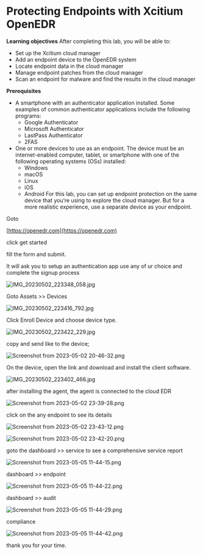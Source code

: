 # Protecting Endpoints with Xcitium OpenEDR

****Learning objectives****
After completing this lab, you will be able to:
- Set up the Xcitium cloud manager
- Add an endpoint device to the OpenEDR system
- Locate endpoint data in the cloud manager
- Manage endpoint patches from the cloud manager
- Scan an endpoint for malware and find the results in the cloud manager

****Prerequisites****
- A smartphone with an authenticator application installed. Some examples of common authenticator applications include the following programs:
    - Google Authenticator
    - Microsoft Authenticator
    - LastPass Authenticator
    - 2FAS
- One or more devices to use as an endpoint. The device must be an internet-enabled computer, tablet, or smartphone with one of the following operating systems (OSs) installed:
    - Windows
    - macOS
    - Linux
    - iOS
    - Android
For this lab, you can set up endpoint protection on the same device that you’re using to explore the cloud manager. But for a more realistic experience, use a separate device as your endpoint.

Goto 

[https://openedr.com](https://openedr.com)

click get started

fill the form and submit. 

It will ask you to setup an authentication app use any of ur choice and complete the signup process

![IMG_20230502_223348_058.jpg](Protecting%20Endpoints%20with%20Xcitium%20OpenEDR%203b25236d4c994084a61f3744cebb3fb6/IMG_20230502_223348_058.jpg)

Goto Assets >> Devices

![IMG_20230502_223416_792.jpg](Protecting%20Endpoints%20with%20Xcitium%20OpenEDR%203b25236d4c994084a61f3744cebb3fb6/IMG_20230502_223416_792.jpg)

Click Enroll Device and choose device type.

![IMG_20230502_223422_229.jpg](Protecting%20Endpoints%20with%20Xcitium%20OpenEDR%203b25236d4c994084a61f3744cebb3fb6/IMG_20230502_223422_229.jpg)

copy and send like to the device;

![Screenshot from 2023-05-02 20-46-32.png](Protecting%20Endpoints%20with%20Xcitium%20OpenEDR%203b25236d4c994084a61f3744cebb3fb6/Screenshot_from_2023-05-02_20-46-32.png)

On the device, open the link and download and install the client software.

![IMG_20230502_223402_466.jpg](Protecting%20Endpoints%20with%20Xcitium%20OpenEDR%203b25236d4c994084a61f3744cebb3fb6/IMG_20230502_223402_466.jpg)

after installing the agent, the agent is connected to the cloud EDR

![Screenshot from 2023-05-02 23-39-28.png](Protecting%20Endpoints%20with%20Xcitium%20OpenEDR%203b25236d4c994084a61f3744cebb3fb6/Screenshot_from_2023-05-02_23-39-28.png)

click on the any endpoint to see its details

![Screenshot from 2023-05-02 23-43-12.png](Protecting%20Endpoints%20with%20Xcitium%20OpenEDR%203b25236d4c994084a61f3744cebb3fb6/Screenshot_from_2023-05-02_23-43-12.png)

![Screenshot from 2023-05-02 23-42-20.png](Protecting%20Endpoints%20with%20Xcitium%20OpenEDR%203b25236d4c994084a61f3744cebb3fb6/Screenshot_from_2023-05-02_23-42-20.png)

goto the dashboard >> service to see a comprehensive service report

![Screenshot from 2023-05-05 11-44-15.png](Protecting%20Endpoints%20with%20Xcitium%20OpenEDR%203b25236d4c994084a61f3744cebb3fb6/Screenshot_from_2023-05-05_11-44-15.png)

dashboard >> endpoint

![Screenshot from 2023-05-05 11-44-22.png](Protecting%20Endpoints%20with%20Xcitium%20OpenEDR%203b25236d4c994084a61f3744cebb3fb6/Screenshot_from_2023-05-05_11-44-22.png)

dashboard >> audit

![Screenshot from 2023-05-05 11-44-29.png](Protecting%20Endpoints%20with%20Xcitium%20OpenEDR%203b25236d4c994084a61f3744cebb3fb6/Screenshot_from_2023-05-05_11-44-29.png)

compliance

![Screenshot from 2023-05-05 11-44-42.png](Protecting%20Endpoints%20with%20Xcitium%20OpenEDR%203b25236d4c994084a61f3744cebb3fb6/Screenshot_from_2023-05-05_11-44-42.png)

thank you for your time.
